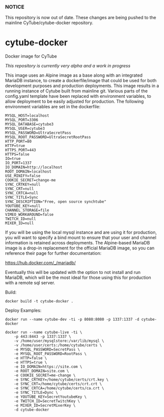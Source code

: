 ### NOTICE

This repository is now out of date. These changes are being pushed to the mainline CyTube/cytube-docker repository.


# cytube-docker

Docker image for CyTube

*This repository is currently very alpha and a work in progress*

This image uses an Alpine image as a base along with an integrated MariaDB instance, to create a dockerfile/image that could be used for both development purposes and production deployments. This image results in a running instance of Cytube built from mainline git. Various parts of the config.yaml template have been replaced with environment variables, to allow deployment to be easily adjusted for production. The following environment variables are set in the dockerfile:

```
MYSQL_HOST=localhost
MYSQL_PORT=3306
MYSQL_DATABASE=cytube3
MYSQL_USER=cytube3
MYSQL_PASSWORD=UltraSecretPass
MYSQL_ROOT_PASSWORD=UltraSecretRootPass
HTTP_PORT=80
HTTP=true
HTTPS_PORT=443
HTTPS=false
IO=true
IO_PORT=1337
IO_DOMAIN=http://localhost
ROOT_DOMAIN=localhost
USE_MINIFY=false
COOKIE_SECRET=change-me
SYNC_CRTKEY=null
SYNC_CRT=null
SYNC_CRTCA=null
SYNC_TITLE=Sync
SYNC_DESCRIPTION="Free, open source synchtube"
YOUTUBE_KEY=null
CHANNEL_STORAGE=file
VIMEO_WORKAROUND=false
TWITCH_ID=null
MIXER_ID=null
```

If you will be using the local mysql instance and are using it for production, you will want to specify a bind mount to ensure that your user and channel information is retained across deployments. The Alpine-based MariaDB image is a drop-in replacement for the official MariaDB image, so you can reference their page for further documentation:

https://hub.docker.com/_/mariadb/

Eventually this will be updated with the option to not install and run MariaDB, which will be the most ideal for those using this for production with a remote sql server.

Build:

```
docker build -t cytube-docker .
```

Deploy Examples:

```
docker run --name cytube-dev -ti -p 8080:8080 -p 1337:1337 -d cytube-docker
```

```
docker run --name cytube-live -ti \
	-p 443:8443 -p 1337:1337 \
	-v /home/user/mysqlstore:/var/lib/mysql \
	-v /home/user/certs:/home/cytube/certs \
	-e MYSQL_PASSWORD=SecretPass \
	-e MYSQL_ROOT_PASSWORD=RootPass \
	-e HTTP=false \
	-e HTTPS=true \
	-e IO_DOMAIN=https://site.com \
	-e ROOT_DOMAIN=site.com \
	-e COOKIE_SECRET=me-change \
	-e SYNC_CRTKEY=/home/cytube/certs/crt.key \
	-e SYNC_CRT=/home/cytube/certs/crt.crt \
	-e SYNC_CRTCA=/home/cytube/certs/ca.crt \
	-e SYNC_TITLE=Dync \
	-e YOUTUBE_KEY=SecretYoutubeKey \
	-e TWITCH_ID=SecretTwitchKey \
	-e MIXER_ID=SecretMixerKey \
	-d cytube-docker
```
